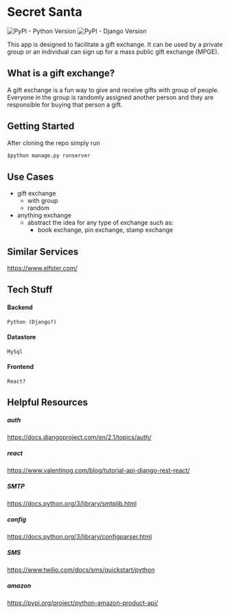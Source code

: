 # Secret Santa

![PyPI - Python Version](https://img.shields.io/pypi/pyversions/Django.svg)
![PyPI - Django Version](https://img.shields.io/pypi/djversions/djangorestframework.svg)

This app is designed to facilitate a gift exchange. It can be used by a private group or an individual can sign up for a mass public gift exchange (MPGE).  

## What is a gift exchange?

A gift exchange is a fun way to give and receive gifts with group of people. Everyone in the group is randomly assigned another person and they are responsible for buying that person a gift. 

## Getting Started

After cloning the repo simply run 

```python
$python manage.py runserver
```

## Use Cases

- gift exchange
  - with group
  - random
- anything exchange
  - abstract the idea for any type of exchange such as:
    - book exchange, pin exchange, stamp exchange



## Similar Services

https://www.elfster.com/

## Tech Stuff

#### Backend

`Python (Django?)`

#### Datastore

`MySql`

#### Frontend

`React?`

## Helpful Resources

##### auth

https://docs.djangoproject.com/en/2.1/topics/auth/

##### react

https://www.valentinog.com/blog/tutorial-api-django-rest-react/

##### SMTP

https://docs.python.org/3/library/smtplib.html

##### config

https://docs.python.org/3/library/configparser.html

##### SMS

https://www.twilio.com/docs/sms/quickstart/python

##### amazon

https://pypi.org/project/python-amazon-product-api/